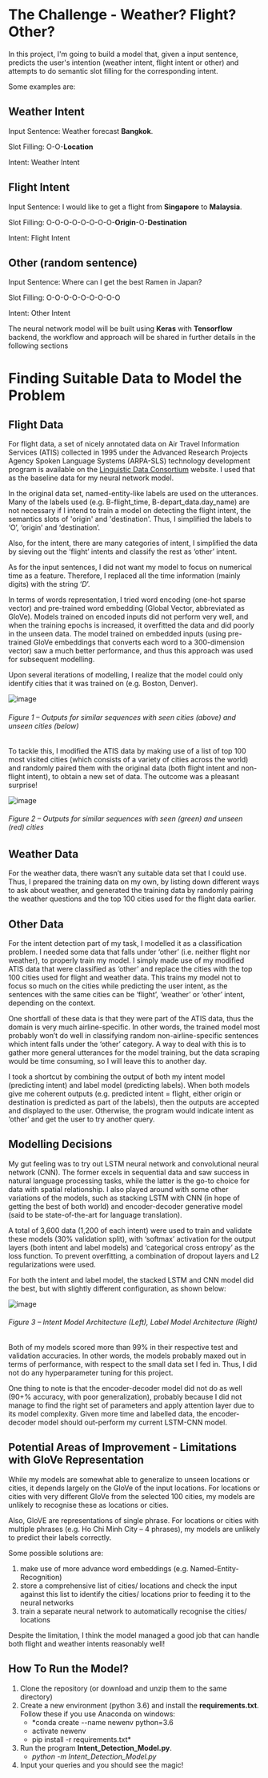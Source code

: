 # The Challenge - Weather? Flight? Other?

In this project, I'm going to build a model that, given a input sentence, predicts the user's intention (weather intent, flight intent or other) and attempts to do semantic slot filling for the corresponding intent. 

Some examples are:
## Weather Intent
Input Sentence:	Weather forecast **Bangkok**.

Slot Filling:		O-O-**Location**

Intent:					Weather Intent

## Flight Intent
Input Sentence:	I would like to get a flight from **Singapore** to **Malaysia**.

Slot Filling:		O-O-O-O-O-O-O-O-**Origin**-O-**Destination**

Intent: 				Flight Intent

## Other (random sentence)

Input Sentence: Where can I get the best Ramen in Japan?

Slot Filling:		O-O-O-O-O-O-O-O-O

Intent:					Other Intent

The neural network model will be built using **Keras** with **Tensorflow** backend, the workflow and approach will be shared in further details in the following sections

# Finding Suitable Data to Model the Problem

## Flight Data

For flight data, a set of nicely annotated data on Air Travel Information Services (ATIS) collected in 1995 under the Advanced Research Projects Agency Spoken Language Systems (ARPA-SLS) technology development program is available on the [Linguistic Data Consortium](https://catalog.ldc.upenn.edu/LDC95S26) website. I used that as the baseline data for my neural network model.

In the original data set, named-entity-like labels are used on the utterances. Many of the labels used (e.g. B-flight_time, B-depart_data.day_name) are not necessary if I intend to train a model on detecting the flight intent, the semantics slots of 'origin' and 'destination'. Thus, I simplified the labels to ‘O’, ‘origin’ and ‘destination’. 

Also, for the intent, there are many categories of intent, I simplified the data by sieving out the ‘flight’ intents and classify the rest as ‘other’ intent.

As for the input sentences, I did not want my model to focus on numerical time as a feature. Therefore, I replaced all the time information (mainly digits) with the string ‘_D_’. 

In terms of words representation, I tried word encoding (one-hot sparse vector) and pre-trained word embedding (Global Vector, abbreviated as GloVe). Models trained on encoded inputs did not perform very well, and when the training epochs is increased, it overfitted the data and did poorly in the unseen data. The model trained on embedded inputs (using pre-trained GloVe embeddings that converts each word to a 300-dimension vector) saw a much better performance, and thus this approach was used for subsequent modelling.

Upon several iterations of modelling, I realize that the model could only identify cities that it was trained on (e.g. Boston, Denver). 

![image](https://user-images.githubusercontent.com/43180977/46293102-18329f00-c5c5-11e8-9ace-084b64724d2d.png)
###### Figure 1 – Outputs for similar sequences with seen cities (above) and unseen cities (below)

To tackle this, I modified the ATIS data by making use of a list of top 100 most visited cities (which consists of a variety of cities across the world) and randomly paired them with the original data (both flight intent and non-flight intent), to obtain a new set of data. The outcome was a pleasant surprise! 

![image](https://user-images.githubusercontent.com/43180977/46292306-2aabd900-c5c3-11e8-9779-b4295062990f.png)
###### Figure 2 – Outputs for similar sequences with seen (green) and unseen (red) cities

## Weather Data

For the weather data, there wasn’t any suitable data set that I could use. Thus, I prepared the training data on my own, by listing down different ways to ask about weather, and generated the training data by randomly pairing the weather questions and the top 100 cities used for the flight data earlier.

## Other Data

For the intent detection part of my task, I modelled it as a classification problem. I needed some data that falls under ‘other’ (i.e. neither flight nor weather), to properly train my model. I simply made use of my modified ATIS data that were classified as ‘other’ and replace the cities with the top 100 cities used for flight and weather data. This trains my model not to focus so much on the cities while predicting the user intent, as the sentences with the same cities can be ‘flight’, ‘weather’ or ‘other’ intent, depending on the context. 

One shortfall of these data is that they were part of the ATIS data, thus the domain is very much airline-specific. In other words, the trained model most probably won’t do well in classifying random non-airline-specific sentences which intent falls under the ‘other’ category. A way to deal with this is to gather more general utterances for the model training, but the data scraping would be time consuming, so I will leave this to another day. 

I took a shortcut by combining the output of both my intent model (predicting intent) and label model (predicting labels). When both models give me coherent outputs (e.g. predicted intent = flight, either origin or destination is predicted as part of the labels), then the outputs are accepted and displayed to the user. Otherwise, the program would indicate intent as ‘other’ and get the user to try another query.

## Modelling Decisions

My gut feeling was to try out LSTM neural network and convolutional neural network (CNN). The former excels in sequential data and saw success in natural language processing tasks, while the latter is the go-to choice for data with spatial relationship. I also played around with some other variations of the models, such as stacking LSTM with CNN (in hope of getting the best of both world) and encoder-decoder generative model (said to be state-of-the-art for language translation).

A total of 3,600 data (1,200 of each intent) were used to train and validate these models (30% validation split), with ‘softmax’ activation for the output layers (both intent and label models) and ‘categorical cross entropy’ as the loss function. To prevent overfitting, a combination of dropout layers and L2 regularizations were used. 

For both the intent and label model, the stacked LSTM and CNN model did the best, but with slightly different configuration, as shown below:

![image](https://user-images.githubusercontent.com/43180977/46292325-3a2b2200-c5c3-11e8-9222-a52f6ae5f76d.png)
###### Figure 3 – Intent Model Architecture (Left), Label Model Architecture (Right)

Both of my models scored more than 99% in their respective test and validation accuracies. In other words, the models probably maxed out in terms of performance, with respect to the small data set I fed in. Thus, I did not do any hyperparameter tuning for this project. 

One thing to note is that the encoder-decoder model did not do as well (90+% accuracy, with poor generalization), probably because I did not manage to find the right set of parameters and apply attention layer due to its model complexity. Given more time and labelled data, the encoder-decoder model should out-perform my current LSTM-CNN model.

## Potential Areas of Improvement - Limitations with GloVe Representation

While my models are somewhat able to generalize to unseen locations or cities, it depends largely on the GloVe of the input locations. For locations or cities with very different GloVe from the selected 100 cities, my models are unlikely to recognise these as locations or cities.

Also, GloVE are representations of single phrase. For locations or cities with multiple phrases (e.g. Ho Chi Minh City – 4 phrases), my models are unlikely to predict their labels correctly.

Some possible solutions are:

1.	make use of more advance word embeddings (e.g. Named-Entity-Recognition)
2.	store a comprehensive list of cities/ locations and check the input against this list to identify the cities/ locations prior to feeding it to the neural networks
3.	train a separate neural network to automatically recognise the cities/ locations

Despite the limitation, I think the model managed a good job that can handle both flight and weather intents reasonably well!

## How To Run the Model?

1. Clone the repository (or download and unzip them to the same directory)
2. Create a new environment (python 3.6) and install the **requirements.txt**. Follow these if you use Anaconda on windows:
   - *conda create --name newenv python=3.6
   - activate newenv
   - pip install -r requirements.txt*
3. Run the program **Intent_Detection_Model.py**.
   - *python -m Intent_Detection_Model.py*
4. Input your queries and you should see the magic!
